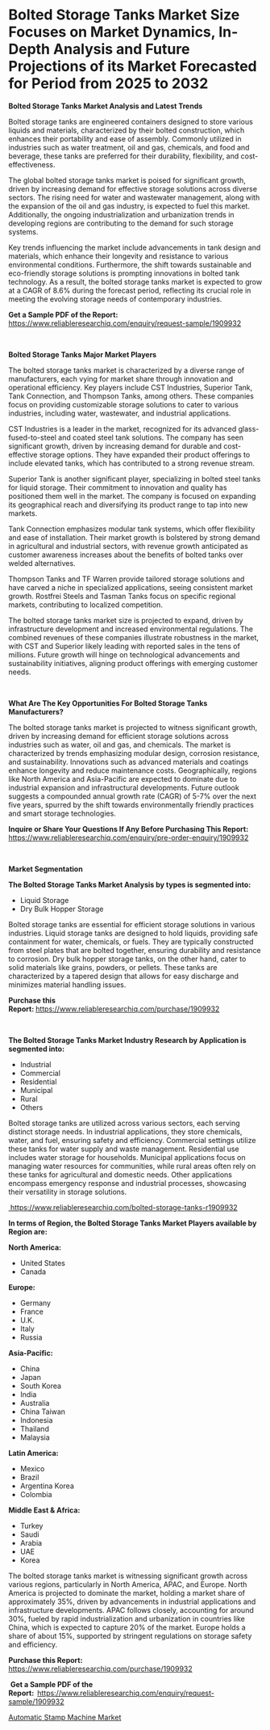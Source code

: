 <p><h1>Bolted Storage Tanks Market Size Focuses on Market Dynamics, In-Depth Analysis and Future Projections of its Market Forecasted for Period from 2025 to 2032</h1></p><p><strong>Bolted Storage Tanks Market Analysis and Latest Trends</strong></p>
<p><p>Bolted storage tanks are engineered containers designed to store various liquids and materials, characterized by their bolted construction, which enhances their portability and ease of assembly. Commonly utilized in industries such as water treatment, oil and gas, chemicals, and food and beverage, these tanks are preferred for their durability, flexibility, and cost-effectiveness.</p><p>The global bolted storage tanks market is poised for significant growth, driven by increasing demand for effective storage solutions across diverse sectors. The rising need for water and wastewater management, along with the expansion of the oil and gas industry, is expected to fuel this market. Additionally, the ongoing industrialization and urbanization trends in developing regions are contributing to the demand for such storage systems.</p><p>Key trends influencing the market include advancements in tank design and materials, which enhance their longevity and resistance to various environmental conditions. Furthermore, the shift towards sustainable and eco-friendly storage solutions is prompting innovations in bolted tank technology. As a result, the bolted storage tanks market is expected to grow at a CAGR of 8.6% during the forecast period, reflecting its crucial role in meeting the evolving storage needs of contemporary industries.</p></p>
<p><strong>Get a Sample PDF of the Report:&nbsp;</strong> <a href="https://www.reliableresearchiq.com/enquiry/request-sample/1909932?utm_campaign=3177&utm_medium=2&utm_source=Github&utm_content=ia&utm_term=10042025&utm_id=bolted-storage-tanks">https://www.reliableresearchiq.com/enquiry/request-sample/1909932</a></p>
<p>&nbsp;</p>
<p><strong>Bolted Storage Tanks Major Market Players</strong></p>
<p><p>The bolted storage tanks market is characterized by a diverse range of manufacturers, each vying for market share through innovation and operational efficiency. Key players include CST Industries, Superior Tank, Tank Connection, and Thompson Tanks, among others. These companies focus on providing customizable storage solutions to cater to various industries, including water, wastewater, and industrial applications.</p><p>CST Industries is a leader in the market, recognized for its advanced glass-fused-to-steel and coated steel tank solutions. The company has seen significant growth, driven by increasing demand for durable and cost-effective storage options. They have expanded their product offerings to include elevated tanks, which has contributed to a strong revenue stream.</p><p>Superior Tank is another significant player, specializing in bolted steel tanks for liquid storage. Their commitment to innovation and quality has positioned them well in the market. The company is focused on expanding its geographical reach and diversifying its product range to tap into new markets.</p><p>Tank Connection emphasizes modular tank systems, which offer flexibility and ease of installation. Their market growth is bolstered by strong demand in agricultural and industrial sectors, with revenue growth anticipated as customer awareness increases about the benefits of bolted tanks over welded alternatives.</p><p>Thompson Tanks and TF Warren provide tailored storage solutions and have carved a niche in specialized applications, seeing consistent market growth. Rostfrei Steels and Tasman Tanks focus on specific regional markets, contributing to localized competition.</p><p>The bolted storage tanks market size is projected to expand, driven by infrastructure development and increased environmental regulations. The combined revenues of these companies illustrate robustness in the market, with CST and Superior likely leading with reported sales in the tens of millions. Future growth will hinge on technological advancements and sustainability initiatives, aligning product offerings with emerging customer needs.</p></p>
<p>&nbsp;</p>
<p><strong>What Are The Key Opportunities For Bolted Storage Tanks Manufacturers?</strong></p>
<p><p>The bolted storage tanks market is projected to witness significant growth, driven by increasing demand for efficient storage solutions across industries such as water, oil and gas, and chemicals. The market is characterized by trends emphasizing modular design, corrosion resistance, and sustainability. Innovations such as advanced materials and coatings enhance longevity and reduce maintenance costs. Geographically, regions like North America and Asia-Pacific are expected to dominate due to industrial expansion and infrastructural developments. Future outlook suggests a compounded annual growth rate (CAGR) of 5-7% over the next five years, spurred by the shift towards environmentally friendly practices and smart storage technologies.</p></p>
<p><strong>Inquire or Share Your Questions If Any Before Purchasing This Report:</strong> <a href="https://www.reliableresearchiq.com/enquiry/pre-order-enquiry/1909932?utm_campaign=3177&utm_medium=2&utm_source=Github&utm_content=ia&utm_term=10042025&utm_id=bolted-storage-tanks">https://www.reliableresearchiq.com/enquiry/pre-order-enquiry/1909932</a></p>
<p>&nbsp;</p>
<p><strong>Market Segmentation</strong></p>
<p><strong>The Bolted Storage Tanks Market Analysis by types is segmented into:</strong></p>
<p><ul><li>Liquid Storage</li><li>Dry Bulk Hopper Storage</li></ul></p>
<p><p>Bolted storage tanks are essential for efficient storage solutions in various industries. Liquid storage tanks are designed to hold liquids, providing safe containment for water, chemicals, or fuels. They are typically constructed from steel plates that are bolted together, ensuring durability and resistance to corrosion. Dry bulk hopper storage tanks, on the other hand, cater to solid materials like grains, powders, or pellets. These tanks are characterized by a tapered design that allows for easy discharge and minimizes material handling issues.</p></p>
<p><strong>Purchase this Report:&nbsp;</strong><a href="https://www.reliableresearchiq.com/purchase/1909932?utm_campaign=3177&utm_medium=2&utm_source=Github&utm_content=ia&utm_term=10042025&utm_id=bolted-storage-tanks">https://www.reliableresearchiq.com/purchase/1909932</a></p>
<p>&nbsp;</p>
<p><strong>The Bolted Storage Tanks Market Industry Research by Application is segmented into:</strong></p>
<p><ul><li>Industrial</li><li>Commercial</li><li>Residential</li><li>Municipal</li><li>Rural</li><li>Others</li></ul></p>
<p><p>Bolted storage tanks are utilized across various sectors, each serving distinct storage needs. In industrial applications, they store chemicals, water, and fuel, ensuring safety and efficiency. Commercial settings utilize these tanks for water supply and waste management. Residential use includes water storage for households. Municipal applications focus on managing water resources for communities, while rural areas often rely on these tanks for agricultural and domestic needs. Other applications encompass emergency response and industrial processes, showcasing their versatility in storage solutions.</p></p>
<p><a href="https://www.reliableresearchiq.com/bolted-storage-tanks-r1909932?utm_campaign=3177&utm_medium=2&utm_source=Github&utm_content=ia&utm_term=10042025&utm_id=bolted-storage-tanks">&nbsp;https://www.reliableresearchiq.com/bolted-storage-tanks-r1909932</a></p>
<p><strong>In terms of Region, the Bolted Storage Tanks Market Players available by Region are:</strong></p>
<p>
    <p> <strong> North America: </strong>
        <ul>
            <li>United States</li>
            <li>Canada</li>
        </ul>
        </p> 
    <p> <strong> Europe: </strong>
        <ul>
            <li>Germany</li>
            <li>France</li>
            <li>U.K.</li>
            <li>Italy</li>
            <li>Russia</li>
        </ul>
        </p> 
    <p> <strong> Asia-Pacific: </strong>
        <ul>
            <li>China</li>
            <li>Japan</li>
            <li>South Korea</li>
            <li>India</li>
            <li>Australia</li>
            <li>China Taiwan</li>
            <li>Indonesia</li>
            <li>Thailand</li>
            <li>Malaysia</li>
        </ul>
        </p> 
    <p> <strong> Latin America: </strong>
        <ul>
            <li>Mexico</li>
            <li>Brazil</li>
            <li>Argentina Korea</li>
            <li>Colombia</li>
        </ul>
        </p> 
    <p> <strong> Middle East & Africa: </strong>
        <ul>
            <li>Turkey</li>
            <li>Saudi</li>
            <li>Arabia</li>
            <li>UAE</li>
            <li>Korea</li>
        </ul>
    </p>
    </p>
<p><p>The bolted storage tanks market is witnessing significant growth across various regions, particularly in North America, APAC, and Europe. North America is projected to dominate the market, holding a market share of approximately 35%, driven by advancements in industrial applications and infrastructure developments. APAC follows closely, accounting for around 30%, fueled by rapid industrialization and urbanization in countries like China, which is expected to capture 20% of the market. Europe holds a share of about 15%, supported by stringent regulations on storage safety and efficiency.</p></p>
<p><strong>Purchase this Report: </strong><a href="https://www.reliableresearchiq.com/purchase/1909932?utm_campaign=3177&utm_medium=2&utm_source=Github&utm_content=ia&utm_term=10042025&utm_id=bolted-storage-tanks">https://www.reliableresearchiq.com/purchase/1909932</a></p>
<p>&nbsp;<strong>Get a Sample PDF of the Report:&nbsp;&nbsp;</strong><a href="https://www.reliableresearchiq.com/enquiry/request-sample/1909932?utm_campaign=3177&utm_medium=2&utm_source=Github&utm_content=ia&utm_term=10042025&utm_id=bolted-storage-tanks">https://www.reliableresearchiq.com/enquiry/request-sample/1909932</a></p>
<p><strong></strong></p>
<p><p><a href="https://github.com/viipposahko25/Market-Research-Report-List-1/blob/main/automatic-stamp-machine-market.md?utm_campaign=3177&utm_medium=2&utm_source=Github&utm_content=ia&utm_term=10042025&utm_id=bolted-storage-tanks">Automatic Stamp Machine Market</a></p></p>